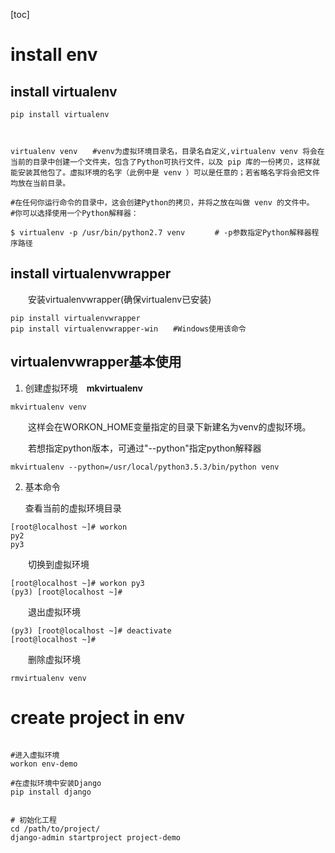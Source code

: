 [toc]



# install env

## install virtualenv

```shell
pip install virtualenv



virtualenv venv　　#venv为虚拟环境目录名，目录名自定义,virtualenv venv 将会在当前的目录中创建一个文件夹，包含了Python可执行文件，以及 pip 库的一份拷贝，这样就能安装其他包了。虚拟环境的名字（此例中是 venv ）可以是任意的；若省略名字将会把文件均放在当前目录。

#在任何你运行命令的目录中，这会创建Python的拷贝，并将之放在叫做 venv 的文件中。
#你可以选择使用一个Python解释器：

$ virtualenv -p /usr/bin/python2.7 venv　　　　# -p参数指定Python解释器程序路径

```



## install virtualenvwrapper

　　安装virtualenvwrapper(确保virtualenv已安装)

```
pip install virtualenvwrapper
pip install virtualenvwrapper-win　　#Windows使用该命令
```



## virtualenvwrapper基本使用

1. 创建虚拟环境　**mkvirtualenv**

```
mkvirtualenv venv
```

　　这样会在WORKON_HOME变量指定的目录下新建名为venv的虚拟环境。

　　若想指定python版本，可通过"--python"指定python解释器

```
mkvirtualenv --python=/usr/local/python3.5.3/bin/python venv
```

2. 基本命令 

   查看当前的虚拟环境目录

```
[root@localhost ~]# workon
py2
py3
```

　　切换到虚拟环境

```
[root@localhost ~]# workon py3
(py3) [root@localhost ~]# 
```

　　退出虚拟环境

```
(py3) [root@localhost ~]# deactivate
[root@localhost ~]# 
```

　　删除虚拟环境

```
rmvirtualenv venv
```

 



# create project in env

```shell

#进入虚拟环境
workon env-demo

#在虚拟环境中安装Django
pip install django


# 初始化工程
cd /path/to/project/
django-admin startproject project-demo

```



